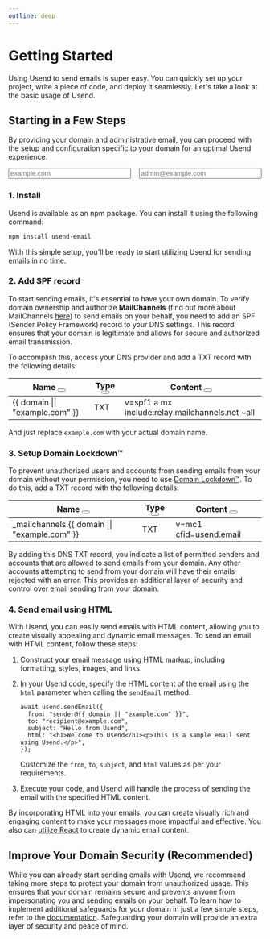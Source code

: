 ```yaml
---
outline: deep
---
```


<script setup>
import { useStorage } from "@vueuse/core";
import { isValidDomain, isValidEmail } from "./utils/validate.js";
import { copy, showButton } from "./utils/clipboard.js";

const domain = useStorage("domain", null);
const email = useStorage("email", null);
</script>

# Getting Started

Using Usend to send emails is super easy. You can quickly set up your project, write a piece of code, and deploy it seamlessly. Let's take a look at the basic usage of Usend.

## Starting in a Few Steps

By providing your domain and administrative email, you can proceed with the setup and configuration specific to your domain for an optimal Usend experience.

<div style="display: grid; grid-template-columns: 1fr 1fr; grid-gap: 16px;">
  <input :class="['custom-input', !isValidDomain(domain) && 'wrong']" v-model="domain" type="text" placeholder="example.com" />
  <input :class="['custom-input', !isValidEmail(email) && 'wrong']" v-model="email" type="email" placeholder="admin@example.com" />
</div>

### 1. Install

Usend is available as an npm package. You can install it using the following command:

```bash
npm install usend-email
```

With this simple setup, you'll be ready to start utilizing Usend for sending emails in no time.

### 2. Add SPF record

To start sending emails, it's essential to have your own domain. To verify domain ownership and authorize **MailChannels** (find out more about MailChannels [here](/supporters.html)) to send emails on your behalf, you need to add an SPF (Sender Policy Framework) record to your DNS settings. This record ensures that your domain is legitimate and allows for secure and authorized email transmission.

To accomplish this, access your DNS provider and add a TXT record with the following details:

<table>
  <thead>
    <tr>
      <th @mouseover="showButton(0)" @mouseout="showButton(-1)">
        <div class="flex">
          Name
          <button @click="copy(`${ domain || 'example.com' }`)" class="custom-clipboard"></button>
        </div>
      </th>
      <th @mouseover="showButton(1)" @mouseout="showButton(-1)">
        <div class="flex">
          Type
          <button @click="copy(`TXT`)" class="custom-clipboard"></button>
        </div>
      </th>
      <th @mouseover="showButton(2)" @mouseout="showButton(-1)">
        <div class="flex">
          Content
          <button @click="copy(`v=spf1 a mx include:relay.mailchannels.net ~all`)" class="custom-clipboard"></button>
        </div>
      </th>
    </tr>
  </thead>
  <tbody>
    <tr>
      <td @mouseover="showButton(0)" @mouseout="showButton(-1)">
        {{ domain || "example.com" }}
      </td>
      <td @mouseover="showButton(1)" @mouseout="showButton(-1)">
        TXT
      </td>
      <td @mouseover="showButton(2)" @mouseout="showButton(-1)">
        v=spf1 a mx include:relay.mailchannels.net ~all
      </td>
    </tr>
  </tbody>
</table>

And just replace `example.com` with your actual domain name.

### 3. Setup Domain Lockdown™

To prevent unauthorized users and accounts from sending emails from your domain without your permission, you need to use [Domain Lockdown™](https://support.mailchannels.com/hc/en-us/articles/16918954360845-Secure-your-domain-name-against-spoofing-with-Domain-Lockdown-). To do this, add a TXT record with the following details:

<table>
  <thead>
    <tr>
      <th @mouseover="showButton(0)" @mouseout="showButton(-1)">
        <div class="flex">
          Name
          <button @click="copy(`_mailchannels.${ domain || 'example.com' }`)" class="custom-clipboard"></button>
        </div>
      </th>
      <th @mouseover="showButton(1)" @mouseout="showButton(-1)">
        <div class="flex">
          Type
          <button @click="copy(`TXT`)" class="custom-clipboard"></button>
        </div>
      </th>
      <th @mouseover="showButton(2)" @mouseout="showButton(-1)">
        <div class="flex">
          Content
          <button @click="copy(`v=mc1 cfid=usend.email`)" class="custom-clipboard"></button>
        </div>
      </th>
    </tr>
  </thead>
  <tbody>
    <tr>
      <td @mouseover="showButton(0)" @mouseout="showButton(-1)">
        _mailchannels.{{ domain || "example.com" }}
      </td>
      <td @mouseover="showButton(1)" @mouseout="showButton(-1)">
        TXT
      </td>
      <td @mouseover="showButton(2)" @mouseout="showButton(-1)">
        v=mc1 cfid=usend.email
      </td>
    </tr>
  </tbody>
</table>

By adding this DNS TXT record, you indicate a list of permitted senders and accounts that are allowed to send emails from your domain. Any other accounts attempting to send from your domain will have their emails rejected with an error. This provides an additional layer of security and control over email sending from your domain.

### 4. Send email using HTML

With Usend, you can easily send emails with HTML content, allowing you to create visually appealing and dynamic email messages. To send an email with HTML content, follow these steps:

1. Construct your email message using HTML markup, including formatting, styles, images, and links.

2. In your Usend code, specify the HTML content of the email using the `html` parameter when calling the `sendEmail` method.

   ```ts-vue
   await usend.sendEmail({
     from: "sender@{{ domain || "example.com" }}",
     to: "recipient@example.com",
     subject: "Hello from Usend",
     html: "<h1>Welcome to Usend</h1><p>This is a sample email sent using Usend.</p>",
   });
   ```

   Customize the `from`, `to`, `subject`, and `html` values as per your requirements.

3. Execute your code, and Usend will handle the process of sending the email with the specified HTML content.

By incorporating HTML into your emails, you can create visually rich and engaging content to make your messages more impactful and effective. You also can [utilize React](https://github.com/mkuchak/usend/blob/main/lib/example/index.ts) to create dynamic email content.

## Improve Your Domain Security (Recommended)

While you can already start sending emails with Usend, we recommend taking more steps to protect your domain from unauthorized usage. This ensures that your domain remains secure and prevents anyone from impersonating you and sending emails on your behalf. To learn how to implement additional safeguards for your domain in just a few simple steps, refer to the [documentation](/domain-protection.html). Safeguarding your domain will provide an extra layer of security and peace of mind.
